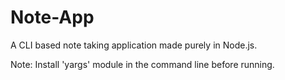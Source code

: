 # Note-App
A CLI based note taking application made purely in Node.js.

Note: Install 'yargs' module in the command line before running.
